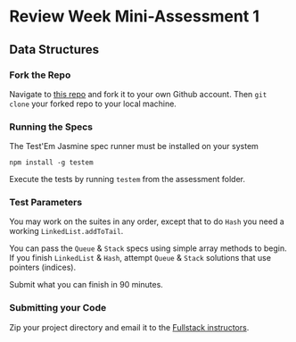 # Review Week Mini-Assessment 1

## Data Structures

### Fork the Repo

Navigate to [this repo](https://github.com/glebec/assessment-data) and fork it to your own Github account. Then `git clone` your forked repo to your local machine.

### Running the Specs

The Test'Em Jasmine spec runner must be installed on your system

```
npm install -g testem
```

Execute the tests by running `testem` from the assessment folder.

### Test Parameters

You may work on the suites in any order, except that to do `Hash` you need a working `LinkedList.addToTail`.

You can pass the `Queue` & `Stack` specs using simple array methods to begin. If you finish `LinkedList` & `Hash`, attempt `Queue` & `Stack` solutions that use pointers (indices).

Submit what you can finish in 90 minutes.

### Submitting your Code

Zip your project directory and email it to the [Fullstack instructors](instructors+assessment@fullstackacademy.com).
